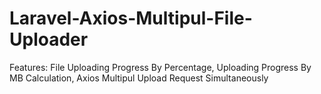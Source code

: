 # Laravel-Axios-Multipul-File-Uploader
 Features:  File Uploading Progress By Percentage, Uploading Progress By MB Calculation, Axios Multipul Upload Request Simultaneously
